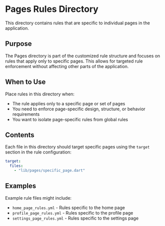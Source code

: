 # Pages Rules Directory

This directory contains rules that are specific to individual pages in the application.

## Purpose

The Pages directory is part of the customized rule structure and focuses on rules that apply only to specific pages. This allows for targeted rule enforcement without affecting other parts of the application.

## When to Use

Place rules in this directory when:
- The rule applies only to a specific page or set of pages
- You need to enforce page-specific design, structure, or behavior requirements
- You want to isolate page-specific rules from global rules

## Contents

Each file in this directory should target specific pages using the `target` section in the rule configuration:

```yaml
target:
  files:
    - "lib/pages/specific_page.dart"
```

## Examples

Example rule files might include:
- `home_page_rules.yml` - Rules specific to the home page
- `profile_page_rules.yml` - Rules specific to the profile page
- `settings_page_rules.yml` - Rules specific to the settings page